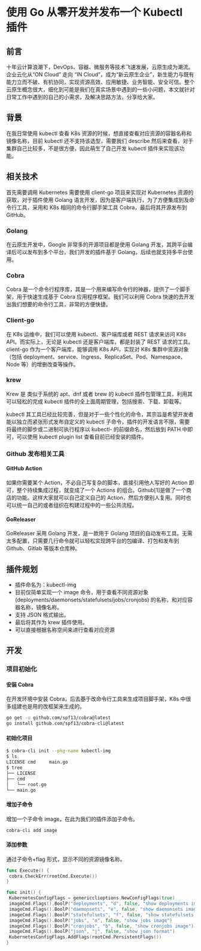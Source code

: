 使用 Go 从零开发并发布一个 Kubectl 插件
===

## 前言

十年云计算浪潮下，DevOps、容器、微服务等技术飞速发展，云原生成为潮流。企业云化从“ON Cloud” 走向 “IN Cloud”，成为“新云原生企业”，新生能力与既有能力立而不破、有机协同，实现资源高效、应用敏捷、业务智能、安全可信。整个云原生概念很大，细化到可能是我们在真实场景中遇到的一些小问题，本文就针对日常工作中遇到的自己的小需求，及解决思路方法，分享给大家。

## 背景

在我日常使用 kubectl 查看 K8s 资源的时候，想直接查看对应资源的容器名称和镜像名称，目前 kubectl 还不支持该选型，需要我们 describe 然后来查看，对于集群自己比较多，不是很方便，因此萌生了自己开发 kubectl 插件来实现该功能。


## 相关技术

首先需要调用 Kubernetes 需要使用 client-go 项目来实现对 Kubernetes 资源的获取，对于插件使用 Golang 语言开发，因为是客户端执行，为了方便集成到及命令行工具，采用和 K8s 相同的命令行脚手架工具 Cobra，最后将其开源发布到 GitHub。

### Golang

在云原生开发中，Google 非常多的开源项目都是使用 Golang 开发，其跨平台编译后可以发布到多个平台，我们开发的插件基于 Golang，后续也就支持多平台使用。

### Cobra

Cobra 是一个命令行程序库，其是一个用来编写命令行的神器，提供了一个脚手架，用于快速生成基于 Cobra 应用程序框架。我们可以利用 Cobra 快速的去开发出我们想要的命令行工具，非常的方便快捷。

### Client-go

在 K8s 运维中，我们可以使用 kubectl、客户端库或者 REST 请求来访问 K8s API。而实际上，无论是 kubectl 还是客户端库，都是封装了 REST 请求的工具。client-go 作为一个客户端库，能够调用 K8s API，实现对 K8s 集群中资源对象（包括 deployment、service、Ingress、ReplicaSet、Pod、Namespace、Node 等）的增删改查等操作。

### krew

Krew 是 类似于系统的 apt、dnf 或者 brew 的 kubectl 插件包管理工具，利用其可以轻松的完成 kubectl 插件的全上面周期管理，包括搜索、下载、卸载等。

kubectl 其工具已经比较完善，但是对于一些个性化的命令，其宗旨是希望开发者能以独立而紧张形式发布自定义的 kubectl 子命令，插件的开发语言不限，需要将最终的脚步或二进制可执行程序以 kubectl- 的前缀命名，然后放到 PATH 中即可，可以使用 kubectl plugin list 查看目前已经安装的插件。

### Github 发布相关工具

#### GitHub Action

如果你需要某个 Action，不必自己写复杂的脚本，直接引用他人写好的 Action 即可，整个持续集成过程，就变成了一个 Actions 的组合。Github[1]是做了一个商店的功能。这样大家就可以自己定义自己的 Action，然后方便别人复用。同时也可以统一自己的或者组织在构建过程中的一些公共流程。

#### GoReleaser

GoReleaser 采用 Golang 开发，是一款用于 Golang 项目的自动发布工具。无需太多配置，只需要几行命令就可以轻松实现跨平台的包编译、打包和发布到 Github、Gitlab 等版本仓库种。

## 插件规划

* 插件命名为：kubectl-img
* 目前仅简单实现一个 image 命令，用于查看不同资源对象 (deployments/daemonsets/statefulsets/jobs/cronjobs) 的名称，和对应容器名称，镜像名称。
* 支持 JSON 格式输出。
* 最后将其作为 krew 插件使用。
* 可以直接根据名称空间来进行查看对应资源

## 开发

### 项目初始化

#### 安装 Cobra

在开发环境中安装 Cobra，后去基于改命令行工具来生成项目脚手架，K8s 中很多组建也是用的改框架来生成的。

```bash
go get -u github.com/spf13/cobra@latest
go install github.com/spf13/cobra-cli@latest
```

#### 初始化项目

```bash
$ cobra-cli init --pkg-name kubectl-img
$ ls
LICENSE cmd     main.go
$ tree
├── LICENSE
├── cmd
│   └── root.go
└── main.go
```

#### 增加子命令

增加一个子命令 image，在此为我们的插件添加子命令。

```bash
cobra-cli add image
```

#### 添加参数

通过子命令+flag 形式，显示不同的资源镜像名称。

```go
func Execute() {
 cobra.CheckErr(rootCmd.Execute())
}

func init() {
 KubernetesConfigFlags = genericclioptions.NewConfigFlags(true)
 imageCmd.Flags().BoolP("deployments", "d", false, "show deployments image")
 imageCmd.Flags().BoolP("daemonsets", "e", false, "show daemonsets image")
 imageCmd.Flags().BoolP("statefulsets", "f", false, "show statefulsets image")
 imageCmd.Flags().BoolP("jobs", "o", false, "show jobs image")
 imageCmd.Flags().BoolP("cronjobs", "b", false, "show cronjobs image")
 imageCmd.Flags().BoolP("json", "j", false, "show json format")
 KubernetesConfigFlags.AddFlags(rootCmd.PersistentFlags())
}
```

